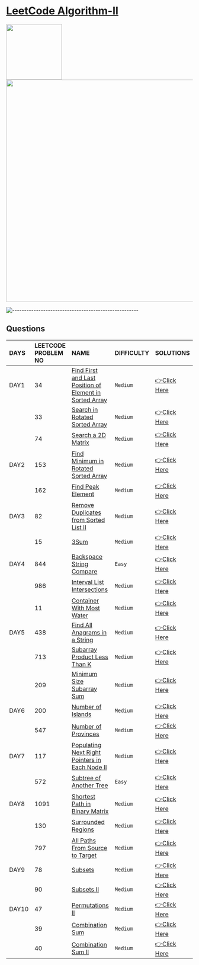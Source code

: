 # [LeetCode Algorithm-II](https://leetcode.com/study-plan/algorithm/?progress=fss6tkg)
<p float="left">
  <img src="https://assets.leetcode.com/study_plan/algorithm/cover.png" width="150" />
  <img src="https://upload.wikimedia.org/wikipedia/commons/0/0a/LeetCode_Logo_black_with_text.svg" width="600" /> 
</p>

![-----------------------------------------------------](https://raw.githubusercontent.com/andreasbm/readme/master/assets/lines/rainbow.png)

## Questions

| DAYS  | LEETCODE PROBLEM NO |  NAME                         |  DIFFICULTY  |   SOLUTIONS                                                    |
| :-----| :------------------ | :---------------------------- | :----------- |  :------------------------------------------------------------ |
| DAY1 | 34 | [Find First and Last Position of Element in Sorted Array](https://leetcode.com/problems/find-first-and-last-position-of-element-in-sorted-array/) | `Medium` | [👉Click Here](https://github.com/dhrupad17/Algorithm2_Leetcode/blob/main/DAY1P1.md) |
|  | 33 | [Search in Rotated Sorted Array](https://leetcode.com/problems/search-in-rotated-sorted-array/) | `Medium` | [👉Click Here](https://github.com/dhrupad17/Algorithm2_Leetcode/blob/main/DAY1P2.md) |
|  | 74 | [Search a 2D Matrix](https://leetcode.com/problems/search-a-2d-matrix/) | `Medium` | [👉Click Here](https://github.com/dhrupad17/Algorithm2_Leetcode/blob/main/DAY1P3.md) |
| DAY2 | 153 | [Find Minimum in Rotated Sorted Array](https://leetcode.com/problems/find-minimum-in-rotated-sorted-array/) | `Medium` | [👉Click Here](https://github.com/dhrupad17/Algorithm2_Leetcode/blob/main/DAY2P1.md) |
|  | 162 | [Find Peak Element](https://leetcode.com/problems/find-peak-element/) | `Medium` | [👉Click Here](https://github.com/dhrupad17/Algorithm2_Leetcode/blob/main/DAY2P2.md) |
| DAY3 | 82 | [Remove Duplicates from Sorted List II](https://leetcode.com/problems/remove-duplicates-from-sorted-list-ii/) | `Medium` | [👉Click Here](https://github.com/dhrupad17/Algorithm2_Leetcode/blob/main/DAY3P1.md) |
|  | 15 | [3Sum](https://leetcode.com/problems/3sum/) | `Medium` | [👉Click Here](https://github.com/dhrupad17/Algorithm2_Leetcode/blob/main/DAY3P2.md) |
| DAY4 | 844 | [Backspace String Compare](https://leetcode.com/problems/backspace-string-compare/) | `Easy` | [👉Click Here](https://github.com/dhrupad17/Algorithm2_Leetcode/blob/main/DAY4P1.md) |
|  | 986 | [Interval List Intersections](https://leetcode.com/problems/interval-list-intersections/) | `Medium` | [👉Click Here](https://github.com/dhrupad17/Algorithm2_Leetcode/blob/main/DAY4P2.md) |
|  | 11 | [Container With Most Water](https://leetcode.com/problems/container-with-most-water/) | `Medium` | [👉Click Here](https://github.com/dhrupad17/Algorithm2_Leetcode/blob/main/DAY4P3.md) |
| DAY5 | 438 | [Find All Anagrams in a String](https://leetcode.com/problems/find-all-anagrams-in-a-string/) | `Medium` | [👉Click Here](https://github.com/dhrupad17/Algorithm2_Leetcode/blob/main/DAY5P1.md) |
|  | 713 | [Subarray Product Less Than K](https://leetcode.com/problems/subarray-product-less-than-k/) | `Medium` | [👉Click Here](https://github.com/dhrupad17/Algorithm2_Leetcode/blob/main/DAY5P2.md) |
|  | 209 | [Minimum Size Subarray Sum](https://leetcode.com/problems/minimum-size-subarray-sum/) | `Medium` | [👉Click Here](https://github.com/dhrupad17/Algorithm2_Leetcode/blob/main/DAY5P3.md) |
| DAY6 | 200 | [Number of Islands](https://leetcode.com/problems/number-of-islands/) | `Medium` | [👉Click Here](https://github.com/dhrupad17/Algorithm2_Leetcode/blob/main/DAY6P1.md) |
|  | 547 | [Number of Provinces](https://leetcode.com/problems/number-of-provinces/) | `Medium` | [👉Click Here](https://github.com/dhrupad17/Algorithm2_Leetcode/blob/main/DAY6P2.md) |  
| DAY7 | 117 | [Populating Next Right Pointers in Each Node II](https://leetcode.com/problems/populating-next-right-pointers-in-each-node-ii/) | `Medium` | [👉Click Here](https://github.com/dhrupad17/Algorithm2_Leetcode/blob/main/DAY7P1.md) |
|  | 572 | [Subtree of Another Tree](https://leetcode.com/problems/subtree-of-another-tree/) | `Easy` | [👉Click Here](https://github.com/dhrupad17/Algorithm2_Leetcode/blob/main/DAY7P2.md) |
| DAY8 | 1091 | [Shortest Path in Binary Matrix](https://leetcode.com/problems/shortest-path-in-binary-matrix/) | `Medium` | [👉Click Here](https://github.com/dhrupad17/Algorithm2_Leetcode/blob/main/DAY8P1.md) |
|  | 130 | [Surrounded Regions](https://leetcode.com/problems/surrounded-regions/) | `Medium` | [👉Click Here](https://github.com/dhrupad17/Algorithm2_Leetcode/blob/main/DAY8P2.md) |
|  | 797 | [All Paths From Source to Target](https://leetcode.com/problems/all-paths-from-source-to-target/) | `Medium` | [👉Click Here](https://github.com/dhrupad17/Algorithm2_Leetcode/blob/main/DAY8P3.md) |
| DAY9 | 78 | [Subsets](https://leetcode.com/problems/subsets/) | `Medium` | [👉Click Here](https://github.com/dhrupad17/Algorithm2_Leetcode/blob/main/DAY9P1.md) |
|  | 90 | [Subsets II](https://leetcode.com/problems/subsets-ii/) | `Medium` | [👉Click Here](https://github.com/dhrupad17/Algorithm2_Leetcode/blob/main/DAY9P2.md) |
| DAY10 | 47 | [Permutations II](https://leetcode.com/problems/permutations-ii/) | `Medium` | [👉Click Here](https://github.com/dhrupad17/Algorithm2_Leetcode/blob/main/DAY10P1.md) |
|  | 39 | [Combination Sum](https://leetcode.com/problems/combination-sum/) | `Medium` | [👉Click Here](https://github.com/dhrupad17/Algorithm2_Leetcode/blob/main/DAY10P2.md) |
|  | 40 | [Combination Sum II](https://leetcode.com/problems/combination-sum-ii/) | `Medium` | [👉Click Here](https://github.com/dhrupad17/Algorithm2_Leetcode/blob/main/DAY10P3.md) |
